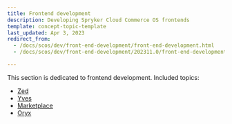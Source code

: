 ```yaml
---
title: Frontend development
description: Developing Spryker Cloud Commerce OS frontends
template: concept-topic-template
last_updated: Apr 3, 2023
redirect_from:
  - /docs/scos/dev/front-end-development/front-end-development.html
  - /docs/scos/dev/front-end-development/202311.0/front-end-development.html

---
```


This section is dedicated to frontend development. Included topics:
* [Zed](/docs/dg/dev/frontend-development/{{page.version}}/zed/zed-frontend.html)
* [Yves](/docs/dg/dev/frontend-development/{{page.version}}/yves/yves-frontend.html)
* [Marketplace](/docs/dg/dev/frontend-development/{{page.version}}/marketplace/marketplace-frontend.html)
* [Oryx](/docs/dg/dev/frontend-development/{{page.version}}/oryx/oryx.html)
